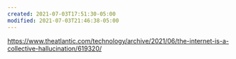 ```yaml
---
created: 2021-07-03T17:51:30-05:00
modified: 2021-07-03T21:46:38-05:00
---
```


https://www.theatlantic.com/technology/archive/2021/06/the-internet-is-a-collective-hallucination/619320/

